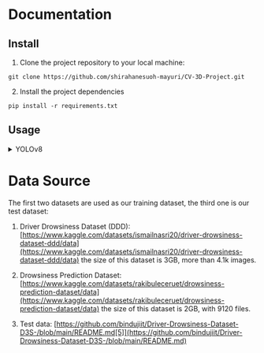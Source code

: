 # Documentation

## Install
1. Clone the project repository to your local machine:
```
git clone https://github.com/shirahanesuoh-mayuri/CV-3D-Project.git
```
  
2. Install the project dependencies
```
pip install -r requirements.txt
```

## Usage

<details>
<summary>YOLOv8</summary>
  
1. Navigate to the yolov8 directory
```
cd CV-3D-Project/code/yolov8
```

2. Train the model
```
python main.py
```

3. Evaluate on the test dataset
```
python evaluation.py
```
</details>



# Data Source
The first two datasets are used as our training dataset, the third one is our test dataset:

1. Driver Drowsiness Dataset (DDD): [https://www.kaggle.com/datasets/ismailnasri20/driver-drowsiness-dataset-ddd/data](https://www.kaggle.com/datasets/ismailnasri20/driver-drowsiness-dataset-ddd/data) the size of this dataset is 3GB, more than 4.1k images.

2. Drowsiness Prediction Dataset: [https://www.kaggle.com/datasets/rakibuleceruet/drowsiness-prediction-dataset/data](https://www.kaggle.com/datasets/rakibuleceruet/drowsiness-prediction-dataset/data) the size of this dataset is 2GB, with 9120 files.

3. Test data: [https://github.com/bindujiit/Driver-Drowsiness-Dataset-D3S-/blob/main/README.md[5]](https://github.com/bindujiit/Driver-Drowsiness-Dataset-D3S-/blob/main/README.md)
